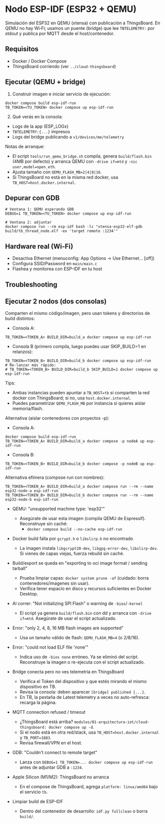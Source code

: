 # Nodo ESP-IDF (ESP32 + QEMU)

Simulación del ESP32 en QEMU (xtensa) con publicación a ThingsBoard. En QEMU no hay Wi‑Fi; usamos un puente (bridge) que lee `TBTELEMETRY:` por stdout y publica por MQTT desde el host/contenedor.

## Requisitos
- Docker / Docker Compose
- ThingsBoard corriendo (ver `../cloud-thingsboard`)

## Ejecutar (QEMU + bridge)
1) Construir imagen e iniciar servicio de ejecución:
```
docker compose build esp-idf-run
TB_TOKEN=<TU_TOKEN> docker compose up esp-idf-run
```
2) Qué verás en la consola:
- Logs de la app (ESP_LOGx)
- `TBTELEMETRY:{...}` impresos
- Logs del bridge publicando a `v1/devices/me/telemetry`

Notas de arranque:
- El script `tools/run_qemu_bridge.sh` compila, genera `build/flash.bin` (4MB por defecto) y arranca QEMU con `-drive if=mtd` y `-nic user,model=open_eth`.
- Ajusta tamaño con `QEMU_FLASH_MB=2|4|8|16`.
- Si ThingsBoard no está en la misma red docker, usa `TB_HOST=host.docker.internal`.

## Depurar con GDB
```
# Ventana 1: QEMU esperando GDB
DEBUG=1 TB_TOKEN=<TU_TOKEN> docker compose up esp-idf-run

# Ventana 2: adjuntar
docker compose run --rm esp-idf bash -lc "xtensa-esp32-elf-gdb build/tb_thread_node.elf -ex 'target remote :1234'"
```

## Hardware real (Wi‑Fi)
- Desactiva Ethernet (menuconfig: App Options → Use Ethernet… [off])
- Configura SSID/Password en `main/main.c`
- Flashea y monitorea con ESP-IDF en tu host

## Troubleshooting
## Ejecutar 2 nodos (dos consolas)

Comparten el mismo código/imagen, pero usan tokens y directorios de build distintos:

- Consola A:
```
TB_TOKEN=<TOKEN_A> BUILD_DIR=build_a docker compose up esp-idf-run
```

- Consola B (primero compila, luego puedes usar SKIP_BUILD=1 en relanzos):
```
TB_TOKEN=<TOKEN_B> BUILD_DIR=build_b docker compose up esp-idf-run
# Re-lanzar más rápido:
# TB_TOKEN=<TOKEN_B> BUILD_DIR=build_b SKIP_BUILD=1 docker compose up esp-idf-run
```

Tips:
- Ambas instancias pueden apuntar a `TB_HOST=tb` si comparten la red docker con ThingsBoard; si no, usa `host.docker.internal`.
- Puedes parametrizar `QEMU_FLASH_MB` por instancia si quieres aislar memoria/flash.

Alternativa (aislar contenedores con proyectos -p):

- Consola A:
```
docker compose build esp-idf-run
TB_TOKEN=<TOKEN_A> BUILD_DIR=build_a docker compose -p nodeA up esp-idf-run
```

- Consola B:
```
TB_TOKEN=<TOKEN_B> BUILD_DIR=build_b docker compose -p nodeB up esp-idf-run
```

Alternativa efímera (compose run con nombres):
```
TB_TOKEN=<TOKEN_A> BUILD_DIR=build_a docker compose run --rm --name esp32-node-a esp-idf-run
TB_TOKEN=<TOKEN_B> BUILD_DIR=build_b docker compose run --rm --name esp32-node-b esp-idf-run
```


- QEMU: "unsupported machine type: 'esp32'"
	- Asegúrate de usar esta imagen (compila QEMU de Espressif). Reconstruye sin caché:
		- `docker compose build --no-cache esp-idf-run`

- Docker build falla por `gcrypt.h` o `libslirp.h` no encontrado
	- La imagen instala `libgcrypt20-dev`, `libgpg-error-dev`, `libslirp-dev`. Si vienes de capas viejas, fuerza rebuild sin caché.

- Build/export se queda en "exporting to oci image format / sending tarball"
	- Prueba limpiar capas: `docker system prune -af` (cuidado: borra contenedores/imagenes sin usar).
	- Verifica tener espacio en disco y recursos suficientes en Docker Desktop.

- Al correr: "Not initializing SPI Flash" o warning de `-bios`/`-kernel`
	- El script ya genera `build/flash.bin` con dd y arranca con `-drive if=mtd`. Asegúrate de usar el script actualizado.

- Error: "only 2, 4, 8, 16 MB flash images are supported"
	- Usa un tamaño válido de flash: `QEMU_FLASH_MB=4` (o 2/8/16).

- Error: "could not load ELF file 'none'"
	- Indica uso de `-bios none` erróneo. Ya se eliminó del script. Reconstruye la imagen o re-ejecuta con el script actualizado.

- Bridge conecta pero no ves telemetría en ThingsBoard
	- Verifica el Token del dispositivo y que estés mirando el mismo dispositivo en TB.
	- Revisa la consola: deben aparecer `[bridge] published {...}`.
	- En TB, la pestaña de Latest telemetry a veces no auto-refresca: recarga la página.

- MQTT connection refused / timeout
	- ¿ThingsBoard está arriba? `modules/01-arquitectura-iot/cloud-thingsboard: docker compose up -d`.
	- Si el nodo está en otra red/stack, usa `TB_HOST=host.docker.internal` y `TB_PORT=1883`.
	- Revisa firewall/VPN en el host.

- GDB: "Couldn't connect to remote target"
	- Lanza con `DEBUG=1 TB_TOKEN=... docker compose up esp-idf-run` antes de adjuntar GDB a `:1234`.

- Apple Silicon (M1/M2): ThingsBoard no arranca
	- En el compose de ThingsBoard, agrega `platform: linux/amd64` bajo el servicio `tb`.

- Limpiar build de ESP-IDF
	- Dentro del contenedor de desarrollo: `idf.py fullclean` o borra `build/`.

